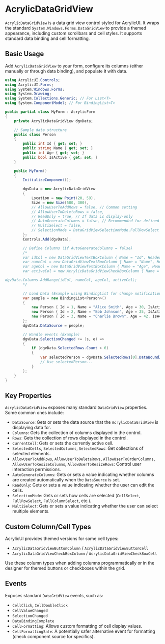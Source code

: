 # AcrylicDataGridView

`AcrylicDataGridView` is a data grid view control styled for AcrylicUI. It wraps the standard `System.Windows.Forms.DataGridView` to provide a themed appearance, including custom scrollbars and cell styles. It supports standard data binding and cell formatting.

## Basic Usage

Add `AcrylicDataGridView` to your form, configure its columns (either manually or through data binding), and populate it with data.

```csharp
using AcrylicUI.Controls;
using AcrylicUI.Forms;
using System.Windows.Forms;
using System.Drawing;
using System.Collections.Generic; // For List<T>
using System.ComponentModel; // For BindingList<T>

public partial class MyForm : AcrylicForm
{
    private AcrylicDataGridView dgvData;

    // Sample data structure
    public class Person
    {
        public int Id { get; set; }
        public string Name { get; set; }
        public int Age { get; set; }
        public bool IsActive { get; set; }
    }

    public MyForm()
    {
        InitializeComponent();

        dgvData = new AcrylicDataGridView
        {
            Location = new Point(20, 50),
            Size = new Size(500, 300),
            // AllowUserToAddRows = false, // Common setting
            // AllowUserToDeleteRows = false,
            // ReadOnly = true, // If data is display-only
            // AutoGenerateColumns = false, // Recommended for defined columns
            // MultiSelect = false,
            // SelectionMode = DataGridViewSelectionMode.FullRowSelect
        };
        Controls.Add(dgvData);

        // Define Columns (if AutoGenerateColumns = false)
        /* 
        var idCol = new DataGridViewTextBoxColumn { Name = "Id", HeaderText = "ID", DataPropertyName = "Id", ReadOnly = true };
        var nameCol = new DataGridViewTextBoxColumn { Name = "Name", HeaderText = "Full Name", DataPropertyName = "Name" };
        var ageCol = new DataGridViewTextBoxColumn { Name = "Age", HeaderText = "Age", DataPropertyName = "Age" };
        var activeCol = new AcrylicDataGridViewCheckBoxColumn { Name = "IsActive", HeaderText = "Active", DataPropertyName = "IsActive" }; // Use Acrylic CheckBox column

dgvData.Columns.AddRange(idCol, nameCol, ageCol, activeCol);
        */

        // Load Data (Example using BindingList for change notification)
        var people = new BindingList<Person>()
        {
            new Person { Id = 1, Name = "Alice Smith", Age = 30, IsActive = true },
            new Person { Id = 2, Name = "Bob Johnson", Age = 25, IsActive = false },
            new Person { Id = 3, Name = "Charlie Brown", Age = 42, IsActive = true }
        };
        dgvData.DataSource = people;

        // Handle events (Example)
        dgvData.SelectionChanged += (s, e) => 
        {
            if (dgvData.SelectedRows.Count > 0)
            {
                var selectedPerson = dgvData.SelectedRows[0].DataBoundItem as Person;
                // Use selectedPerson...
            }
        };
    }
}
```

## Key Properties

`AcrylicDataGridView` exposes many standard `DataGridView` properties. Some common ones include:

*   `DataSource`: Gets or sets the data source that the `AcrylicDataGridView` is displaying data for.
*   `Columns`: Gets the collection of columns displayed in the control.
*   `Rows`: Gets the collection of rows displayed in the control.
*   `CurrentCell`: Gets or sets the currently active cell.
*   `SelectedCells`, `SelectedColumns`, `SelectedRows`: Get collections of selected elements.
*   `AllowUserToAddRows`, `AllowUserToDeleteRows`, `AllowUserToOrderColumns`, `AllowUserToResizeColumns`, `AllowUserToResizeRows`: Control user interaction permissions.
*   `AutoGenerateColumns`: Gets or sets a value indicating whether columns are created automatically when the `DataSource` is set.
*   `ReadOnly`: Gets or sets a value indicating whether the user can edit the cells.
*   `SelectionMode`: Gets or sets how cells are selected (`CellSelect`, `FullRowSelect`, `FullColumnSelect`, etc.).
*   `MultiSelect`: Gets or sets a value indicating whether the user can select multiple elements.

## Custom Column/Cell Types

AcrylicUI provides themed versions for some cell types:
*   `AcrylicDataGridViewButtonColumn` / `AcrylicDataGridViewButtonCell`
*   `AcrylicDataGridViewCheckBoxColumn` / `AcrylicDataGridViewCheckBoxCell`

Use these column types when adding columns programmatically or in the designer for themed buttons or checkboxes within the grid.

## Events

Exposes standard `DataGridView` events, such as:
*   `CellClick`, `CellDoubleClick`
*   `CellValueChanged`
*   `SelectionChanged`
*   `DataBindingComplete`
*   `CellFormatting`: Allows custom formatting of cell display values.
*   `CellFormattingSafe`: A potentially safer alternative event for formatting (check component source for specifics). 